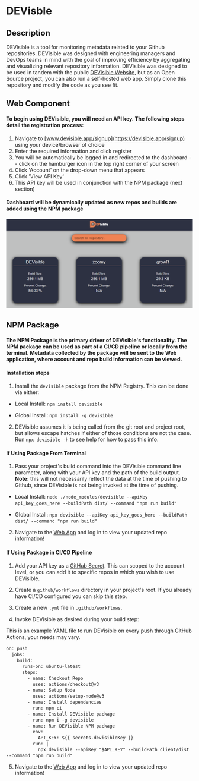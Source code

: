 # DEVisble

## Description

DEVisible is a tool for monitoring metadata related to your Github repositories. DEVisible was designed with engineering managers and DevOps teams in mind with the goal of improving efficiency by aggregating and visualizing relevant repository information. DEVisible was designed to be used in tandem with the public [DEVisible Website](https://devisible.app), but as an Open Source project, you can also run a self-hosted web app. Simply clone this repository and modify the code as you see fit.

## Web Component

#### To begin using DEVisible, you will need an API key. The following steps detail the registration process:

1. Navigate to [www.devisible.app/signup](https://devisible.app/signup) using your device/browser of choice
2. Enter the required information and click register
3. You will be automatically be logged in and redirected to the dashboard -- click on the hamburger icon in the top right corner of your screen
4. Click 'Account' on the drop-down menu that appears
5. Click 'View API Key'
6. This API key will be used in conjunction with the NPM package (next section)

#### Dashboard will be dynamically updated as new repos and builds are added using the NPM package

![DEVisible Web Dashboard](web/frontend/src/assets/dashboard.png)

## NPM Package

#### The NPM Package is the primary driver of DEVisible's functionality. The NPM package can be used as part of a CI/CD pipeline or locally from the terminal. Metadata collected by the package will be sent to the Web application, where account and repo build information can be viewed.

#### Installation steps

1. Install the `devisible` package from the NPM Registry. This can be done via either:  

* Local Install:
`npm install devisible`

* Global Install:
`npm install -g devisible`

2. DEVisible assumes it is being called from the git root and project root, but allows escape hatches if either of those conditions are not the case. Run `npx devisible -h` to see help for how to pass this info.

#### If Using Package From Terminal

1. Pass your project's build command into the DEVisible command line parameter, along with your API key and the path of the build output. **Note:** this will not necessarily reflect the data at the time of pushing to Github, since DEVisible is not being invoked at the time of pushing.

* Local Install:
`node ./node_modules/devisible --apiKey api_key_goes_here --buildPath dist/ --command "npm run build"`

* Global Install:
`npx devisible --apiKey api_key_goes_here --buildPath dist/ --command "npm run build"`

2. Navigate to the [Web App](www.devisible.app) and log in to view your updated repo information!

#### If Using Package in CI/CD Pipeline

1. Add your API key as a [GitHub Secret](https://docs.github.com/en/actions/security-guides/encrypted-secrets). This can scoped to the account level, or you can add it to specific repos in which you wish to use DEVisible.

2. Create a `github/workflows` directory in your project's root. If you already have CI/CD configured you can skip this step.

3. Create a new `.yml` file in `.github/workflows`.

4. Invoke DEVisible as desired during your build step: 

This is an example YAML file to run DEVisible on every push through GitHub Actions, your needs may vary.

```jobs:
on: push
  jobs:
    build:
      runs-on: ubuntu-latest
      steps:
        - name: Checkout Repo
          uses: actions/checkout@v3
        - name: Setup Node
          uses: actions/setup-node@v3
        - name: Install dependencies
          run: npm ci
        - name: Install DEVisible package
          run: npm i -g devisible
        - name: Run DEVisible NPM package
          env:
            API_KEY: ${{ secrets.devisibleKey }}
          run: |
            npx devisible --apiKey "$API_KEY" --buildPath client/dist --command "npm run build"
```

5. Navigate to the [Web App](www.devisible.app) and log in to view your updated repo information!
